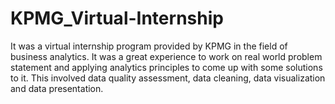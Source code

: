 # KPMG_Virtual-Internship
It was a virtual internship program provided by KPMG in the field of business analytics. It was a great experience to work on real world problem statement and applying analytics principles to come up with some solutions to it. This involved data quality assessment, data cleaning, data visualization and data presentation. 

